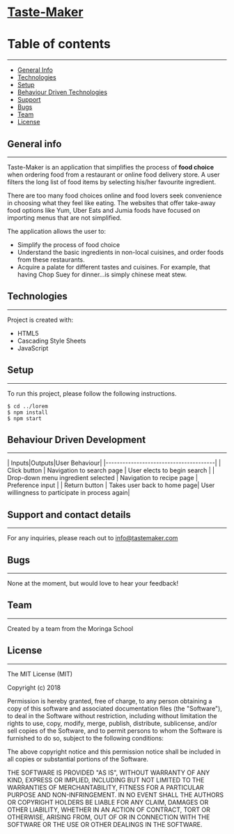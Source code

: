 # [Taste-Maker]()

# Table of contents
***
* [General Info](#General-Info)
* [Technologies](#Technologies)
* [Setup](#Setup)
* [Behaviour Driven Technologies](#Behaviour-Driven-Technologies)
* [Support](#Support)
* [Bugs](#Bugs)
* [Team](#Team)
* [License](#License)

## General info
---
Taste-Maker is an application that simplifies the process of **food choice** when ordering food from a restaurant or online food delivery store. A user filters the long list of food items by selecting his/her favourite ingredient.

There are too many food choices online and food lovers seek convenience in choosing what they feel like eating.
The websites that offer take-away food options like Yum, Uber Eats and Jumia foods have focused on importing menus that are not simplified.

The application allows the user to:
* Simplify the process of food choice
* Understand the basic ingredients in non-local cuisines, and order foods from these restaurants.
* Acquire a palate for different tastes and cuisines. For example, that having Chop Suey for dinner...is simply chinese meat stew.


## Technologies
---
Project is created with:
* HTML5
* Cascading Style Sheets
* JavaScript

## Setup
---
To run this project, please follow the following instructions.

```
$ cd ../lorem
$ npm install
$ npm start
```

## Behaviour Driven Development
---
| Inputs|Outputs|User Behaviour|
|---------------------------------------|
| Click button    |  Navigation to search page | User elects to begin search |
| Drop-down menu ingredient selected | Navigation to recipe page | Preference input |
| Return button         |   Takes user back to home page| User willingness to participate in process again|


## Support and contact details
---
For any inquiries, please reach out to info@tastemaker.com

## Bugs
---
None at the moment, but would love to hear your feedback!

## Team
---
Created by a team from the Moringa School



## License
---
The MIT License (MIT)

Copyright (c) 2018

Permission is hereby granted, free of charge, to any person obtaining a copy
of this software and associated documentation files (the "Software"), to deal
in the Software without restriction, including without limitation the rights
to use, copy, modify, merge, publish, distribute, sublicense, and/or sell
copies of the Software, and to permit persons to whom the Software is
furnished to do so, subject to the following conditions:

The above copyright notice and this permission notice shall be included in all
copies or substantial portions of the Software.

THE SOFTWARE IS PROVIDED "AS IS", WITHOUT WARRANTY OF ANY KIND, EXPRESS OR
IMPLIED, INCLUDING BUT NOT LIMITED TO THE WARRANTIES OF MERCHANTABILITY,
FITNESS FOR A PARTICULAR PURPOSE AND NON-INFRINGEMENT. IN NO EVENT SHALL THE
AUTHORS OR COPYRIGHT HOLDERS BE LIABLE FOR ANY CLAIM, DAMAGES OR OTHER
LIABILITY, WHETHER IN AN ACTION OF CONTRACT, TORT OR OTHERWISE, ARISING FROM,
OUT OF OR IN CONNECTION WITH THE SOFTWARE OR THE USE OR OTHER DEALINGS IN THE
SOFTWARE.

